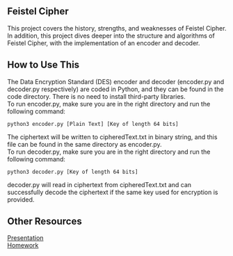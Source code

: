## Feistel Cipher
This project covers the history, strengths, and weaknesses of Feistel Cipher. In addition, this project dives deeper into the structure and algorithms of Feistel Cipher, with the implementation of an encoder and decoder.

## How to Use This
The Data Encryption Standard (DES) encoder and decoder (encoder.py and decoder.py respectively) are coded in Python, and they can be found in the code directory. There is no need to install third-party libraries. \
To run encoder.py, make sure you are in the right directory and run the following command:
```
python3 encoder.py [Plain Text] [Key of length 64 bits]
```
The ciphertext will be written to cipheredText.txt in binary string, and this file can be found in the same directory as encoder.py. \
To run decoder.py, make sure you are in the right directory and run the following command:
```
python3 decoder.py [Key of length 64 bits]
```
decoder.py will read in ciphertext from cipheredText.txt and can successfully decode the ciphertext if the same key used for encryption is provided.
## Other Resources
[Presentation](PRESENTATION.md)\
[Homework](HOMEWORK.md)
